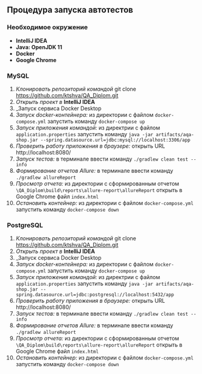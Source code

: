 ## Процедура запуска автотестов
### Необходимое окружение
- **IntelliJ IDEA**
- **Java: OpenJDK 11**
- **Docker**
- **Google Chrome**
  
### MySQL
  1. _Клонировать репозиторий командой_ git clone https://github.com/ktshva/QA_Diplom.git
  2. _Открыть проект в_ **IntelliJ IDEA**
  3. _Запуск сервиса Docker Desktop
  4. _Запуск docker-контейнера:_ из директории с файлом ```docker-compose.yml``` запустить команду ```docker-compose up```
  5. _Запуск приложения командой:_ из директрии с файлом ```application.properties``` запустить команду ```java -jar artifacts/aqa-shop.jar --spring.datasource.url=jdbc:mysql://localhost:3306/app```
  6. _Проверить работу приложения в браузере:_ открыть URL http://localhost:8080/
  7. _Запуск тестов:_ в терминале ввести команду ```./gradlew clean test --info```
  8. _Формирование отчетов Allure:_ в терминале ввести команду ```./gradlew allureReport```
  9. _Просмотр отчета:_ из директории с сформированным отчетом ```\QA_Diplom\build\reports\allure-report\allureReport``` открыть в Google Chrome файл ```index.html```
  10. _Остановить контейнер:_ из директории с файлом ```docker-compose.yml``` запустить команду ```docker-compose down```

### PostgreSQL
  1. _Клонировать репозиторий командой_ git clone https://github.com/ktshva/QA_Diplom.git
  2. _Открыть проект в_ **IntelliJ IDEA**
  3. _Запуск сервиса Docker Desktop
  4. _Запуск docker-контейнера:_ из директории с файлом ```docker-compose.yml``` запустить команду ```docker-compose up```
  5. _Запуск приложения командой:_ из директрии с файлом ```application.properties``` запустить команду ```java -jar artifacts/aqa-shop.jar --spring.datasource.url=jdbc:postgresql://localhost:5432/app```
  6. _Проверить работу приложения в браузере:_ открыть URL http://localhost:8080/
  7. _Запуск тестов:_ в терминале ввести команду ```./gradlew clean test --info```
  8. _Формирование отчетов Allure:_ в терминале ввести команду ```./gradlew allureReport```
  9. _Просмотр отчета:_ из директории с сформированным отчетом ```\QA_Diplom\build\reports\allure-report\allureReport``` открыть в Google Chrome файл ```index.html```
  10. _Остановить контейнер:_ из директории с файлом ```docker-compose.yml``` запустить команду ```docker-compose down```
